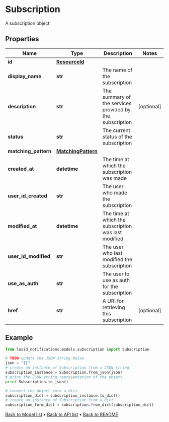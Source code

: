 # Subscription

A subscription object

## Properties
Name | Type | Description | Notes
------------ | ------------- | ------------- | -------------
**id** | [**ResourceId**](ResourceId.md) |  | 
**display_name** | **str** | The name of the subscription | 
**description** | **str** | The summary of the services provided by the subscription | [optional] 
**status** | **str** | The current status of the subscription | 
**matching_pattern** | [**MatchingPattern**](MatchingPattern.md) |  | 
**created_at** | **datetime** | The time at which the subscription was made | 
**user_id_created** | **str** | The user who made the subscription | 
**modified_at** | **datetime** | The time at which the subscription was last modified | 
**user_id_modified** | **str** | The user who last modified the subscription | 
**use_as_auth** | **str** | The user to use as auth for the subscription | 
**href** | **str** | A URI for retrieving this subscription | [optional] 

## Example

```python
from lusid_notifications.models.subscription import Subscription

# TODO update the JSON string below
json = "{}"
# create an instance of Subscription from a JSON string
subscription_instance = Subscription.from_json(json)
# print the JSON string representation of the object
print Subscription.to_json()

# convert the object into a dict
subscription_dict = subscription_instance.to_dict()
# create an instance of Subscription from a dict
subscription_form_dict = subscription.from_dict(subscription_dict)
```
[Back to Model list](../README.md#documentation-for-models) &#8226; [Back to API list](../README.md#documentation-for-api-endpoints) &#8226; [Back to README](../README.md)


